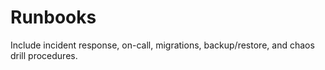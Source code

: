 # Runbooks
Include incident response, on-call, migrations, backup/restore, and chaos drill procedures.
